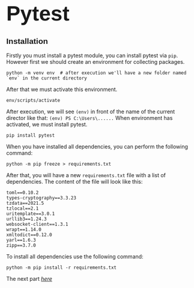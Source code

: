 # <span style="font-family:Helvetica; font-size:2em;">Pytest</span>

## <span style="font-family:Helvetica; font-size:1em">Installation</span>
Firstly you must install a pytest module, you can install pytest via `pip`.
However first we should create an environment for collecting packages.
```commandline
python -m venv env  # after execution we'll have a new folder named `env` in the current directory
```
After that we must activate this environment.
```commandline
env/scripts/activate
```
After execution, we will see `(env)` in front of the name of the current director like that:
`(env) PS C:\Users\......`
When environment has activated, we must install pytest.
```commandline
pip install pytest
```
When you have installed all dependencies, you can perform the following command:
```commandline
python -m pip freeze > requirements.txt
```
After that, you will have a new `requirements.txt` file with a list of dependencies. The content of the file will look like this:
```commandline
toml==0.10.2
types-cryptography==3.3.23
tzdata==2021.5
tzlocal==2.1
uritemplate==3.0.1
urllib3==1.24.3
websocket-client==1.3.1
wrapt==1.14.0
xmltodict==0.12.0
yarl==1.6.3
zipp==3.7.0
```
To install all dependencies use the following command:
```commandline
python -m pip install -r requirements.txt
```


The next part [_here_](https://github.com/philip136/pythonCourseForBeginners/blob/development/pytest/fixtures.md)